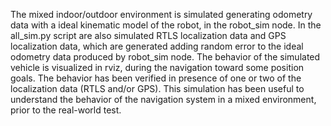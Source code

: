 The mixed indoor/outdoor environment is simulated generating odometry data with a ideal kinematic model of the robot, in the robot_sim node. In the all_sim.py script are also simulated RTLS localization data and GPS localization data, which are generated adding random error to the ideal odometry data produced by robot_sim node. The behavior of the simulated vehicle is visualized in rviz, during the navigation toward some position goals. The behavior has been verified in presence of one or two of the localization data (RTLS and/or GPS). This simulation has been useful to understand the behavior of the navigation system in a mixed environment, prior to the real-world test.
